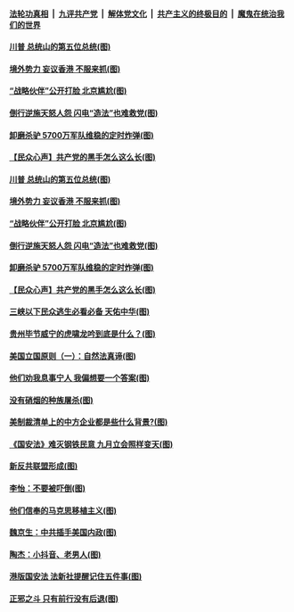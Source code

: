 

####  [法轮功真相](../../../../basic/blob/master/README.md?t=07042231) &nbsp;|&nbsp; [九评共产党](../../../../9ping.md/blob/master/README.md?t=07042231) &nbsp;|&nbsp; [解体党文化](../../../../jtdwh.md/blob/master/README.md?t=07042231)  &nbsp;|&nbsp; [共产主义的终极目的](../../../../gczydzjmd.md/blob/master/README.md?t=07042231) &nbsp;|&nbsp; [魔鬼在统治我们的世界](../../../../mgztzwmdsj.md/blob/master/README.md?t=07042231) 

#### [川普 总统山的第五位总统(图)](../pages/p4/938647.md?t=07042231) 

#### [境外势力 妄议香港 不服来抓(图)](../pages/p4/938616.md?t=07042231) 

#### [“战略伙伴”公开打脸 北京尴尬(图)](../pages/p4/938610.md?t=07042231) 

#### [倒行逆施天怒人怨 闪电“造法”也难救党(图)](../pages/p4/938609.md?t=07042231) 

#### [卸磨杀驴 5700万军队维稳的定时炸弹(图)](../pages/p4/938607.md?t=07042231) 

#### [【民众心声】共产党的黑手怎么这么长(图)](../pages/p4/938456.md?t=07042231) 

#### [川普 总统山的第五位总统(图)](../pages/p4/938647.md?t=07042231) 

#### [境外势力 妄议香港 不服来抓(图)](../pages/p4/938616.md?t=07042231) 

#### [“战略伙伴”公开打脸 北京尴尬(图)](../pages/p4/938610.md?t=07042231) 

#### [倒行逆施天怒人怨 闪电“造法”也难救党(图)](../pages/p4/938609.md?t=07042231) 

#### [卸磨杀驴 5700万军队维稳的定时炸弹(图)](../pages/p4/938607.md?t=07042231) 

#### [【民众心声】共产党的黑手怎么这么长(图)](../pages/p4/938456.md?t=07042231) 

#### [三峡以下民众逃生必看必备 天佑中华(图)](../pages/p4/938593.md?t=07042231) 

#### [贵州毕节威宁的虎啸龙吟到底是什么？(图)](../pages/p4/938596.md?t=07042231) 

#### [美国立国原则（一）：自然法真谛(图)](../pages/p4/938484.md?t=07042231) 

#### [他们劝我息事宁人 我偏想要一个答案(图)](../pages/p4/938491.md?t=07042231) 

#### [没有硝烟的种族屠杀(图)](../pages/p4/938489.md?t=07042231) 

#### [美制裁清单上的中方企业都是些什么背景?(图)](../pages/p4/938486.md?t=07042231) 

#### [《国安法》难灭钢铁民意 九月立会照样变天(图)](../pages/p4/938485.md?t=07042231) 

#### [新反共联盟形成(图)](../pages/p4/938480.md?t=07042231) 

#### [李怡：不要被吓倒(图)](../pages/p4/938488.md?t=07042231) 

#### [他们信奉的马克思移植主义(图)](../pages/p4/938413.md?t=07042231) 

#### [魏京生：中共插手美国内政(图)](../pages/p4/938409.md?t=07042231) 

#### [陶杰：小抖音、老男人(图)](../pages/p4/938404.md?t=07042231) 

#### [港版国安法 法新社提醒记住五件事(图)](../pages/p4/938401.md?t=07042231) 

#### [正邪之斗 只有前行没有后退(图)](../pages/p4/938399.md?t=07042231) 

